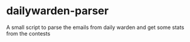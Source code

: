 # dailywarden-parser
A small script to parse the emails from daily warden and get some stats from the contests
